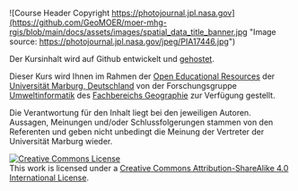 ![Course Header Copyright https://photojournal.jpl.nasa.gov](https://github.com/GeoMOER/moer-mhg-rgis/blob/main/docs/assets/images/spatial_data_title_banner.jpg "Image source: https://photojournal.jpl.nasa.gov/jpeg/PIA17446.jpg")


Der Kursinhalt wird auf Github entwickelt und [gehostet](https://geomoer.github.io/moer-bsc-systemdynamik/).

Dieser Kurs wird Ihnen im Rahmen der [Open Educational Resources](https://oer.uni-marburg.de) der [Universität Marburg, Deutschland](https://www.uni-marburg.de/de) von der Forschungsgruppe [Umweltinformatik](https://www.uni-marburg.de/fb19/fachgebiete/umweltinformatik/) des [Fachbereichs Geographie](https://www.uni-marburg.de/fb19) zur Verfügung gestellt.

Die Verantwortung für den Inhalt liegt bei den jeweiligen Autoren. Aussagen, Meinungen und/oder Schlussfolgerungen stammen von den Referenten und geben nicht unbedingt die Meinung der Vertreter der Universität Marburg wieder.  


<a rel="license" href="http://creativecommons.org/licenses/by-sa/4.0/"><img alt="Creative Commons License" style="border-width:0" src="https://i.creativecommons.org/l/by-sa/4.0/88x31.png" /></a><br />This work is licensed under a <a rel="license" href="http://creativecommons.org/licenses/by-sa/4.0/">Creative Commons Attribution-ShareAlike 4.0 International License</a>.
